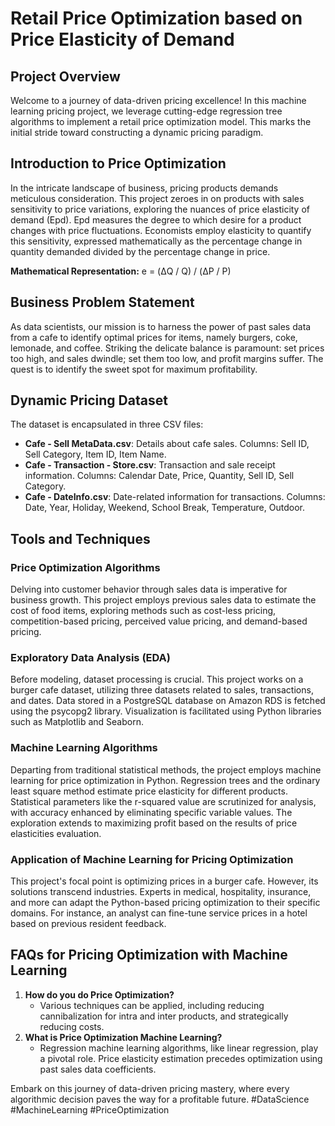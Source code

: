 # Retail Price Optimization based on Price Elasticity of Demand

## Project Overview

Welcome to a journey of data-driven pricing excellence! In this machine learning pricing project, we leverage cutting-edge regression tree algorithms to implement a retail price optimization model. This marks the initial stride toward constructing a dynamic pricing paradigm.

## Introduction to Price Optimization

In the intricate landscape of business, pricing products demands meticulous consideration. This project zeroes in on products with sales sensitivity to price variations, exploring the nuances of price elasticity of demand (Epd). Epd measures the degree to which desire for a product changes with price fluctuations. Economists employ elasticity to quantify this sensitivity, expressed mathematically as the percentage change in quantity demanded divided by the percentage change in price.

**Mathematical Representation:** e = (ΔQ / Q) / (ΔP / P)

## Business Problem Statement

As data scientists, our mission is to harness the power of past sales data from a cafe to identify optimal prices for items, namely burgers, coke, lemonade, and coffee. Striking the delicate balance is paramount: set prices too high, and sales dwindle; set them too low, and profit margins suffer. The quest is to identify the sweet spot for maximum profitability.

## Dynamic Pricing Dataset

The dataset is encapsulated in three CSV files:

- **Cafe - Sell MetaData.csv**: Details about cafe sales. Columns: Sell ID, Sell Category, Item ID, Item Name.
- **Cafe - Transaction - Store.csv**: Transaction and sale receipt information. Columns: Calendar Date, Price, Quantity, Sell ID, Sell Category.
- **Cafe - DateInfo.csv**: Date-related information for transactions. Columns: Date, Year, Holiday, Weekend, School Break, Temperature, Outdoor.

## Tools and Techniques

### Price Optimization Algorithms

Delving into customer behavior through sales data is imperative for business growth. This project employs previous sales data to estimate the cost of food items, exploring methods such as cost-less pricing, competition-based pricing, perceived value pricing, and demand-based pricing.

### Exploratory Data Analysis (EDA)

Before modeling, dataset processing is crucial. This project works on a burger cafe dataset, utilizing three datasets related to sales, transactions, and dates. Data stored in a PostgreSQL database on Amazon RDS is fetched using the psycopg2 library. Visualization is facilitated using Python libraries such as Matplotlib and Seaborn.

### Machine Learning Algorithms

Departing from traditional statistical methods, the project employs machine learning for price optimization in Python. Regression trees and the ordinary least square method estimate price elasticity for different products. Statistical parameters like the r-squared value are scrutinized for analysis, with accuracy enhanced by eliminating specific variable values. The exploration extends to maximizing profit based on the results of price elasticities evaluation.

### Application of Machine Learning for Pricing Optimization

This project's focal point is optimizing prices in a burger cafe. However, its solutions transcend industries. Experts in medical, hospitality, insurance, and more can adapt the Python-based pricing optimization to their specific domains. For instance, an analyst can fine-tune service prices in a hotel based on previous resident feedback.

## FAQs for Pricing Optimization with Machine Learning

1. **How do you do Price Optimization?**
   - Various techniques can be applied, including reducing cannibalization for intra and inter products, and strategically reducing costs.
2. **What is Price Optimization Machine Learning?**
   - Regression machine learning algorithms, like linear regression, play a pivotal role. Price elasticity estimation precedes optimization using past sales data coefficients.

Embark on this journey of data-driven pricing mastery, where every algorithmic decision paves the way for a profitable future. #DataScience #MachineLearning #PriceOptimization
